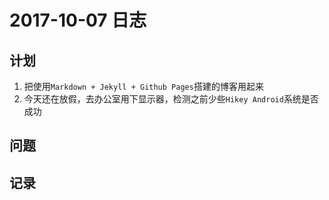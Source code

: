# 2017-10-07 日志

## 计划

1. 把使用`Markdown + Jekyll + Github Pages`搭建的博客用起来
2. 今天还在放假，去办公室用下显示器，检测之前少些`Hikey Android`系统是否成功

## 问题

## 记录